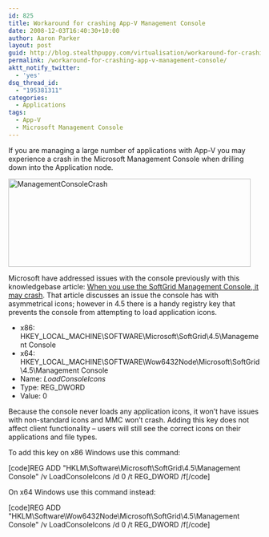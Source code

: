 ```yaml
---
id: 825
title: Workaround for crashing App-V Management Console
date: 2008-12-03T16:40:30+10:00
author: Aaron Parker
layout: post
guid: http://blog.stealthpuppy.com/virtualisation/workaround-for-crashing-app-v-management-console
permalink: /workaround-for-crashing-app-v-management-console/
aktt_notify_twitter:
  - 'yes'
dsq_thread_id:
  - "195381311"
categories:
  - Applications
tags:
  - App-V
  - Microsoft Management Console
---
```

If you are managing a large number of applications with App-V you may experience a crash in the Microsoft Management Console when drilling down into the Application node.

<img style="display: inline" title="ManagementConsoleCrash" src="https://stealthpuppy.com/wp-content/uploads/2008/12/managementconsolecrash.png" border="0" alt="ManagementConsoleCrash" width="484" height="176" /> 

Microsoft have addressed issues with the console previously with this knowledgebase article: [When you use the SoftGrid Management Console, it may crash](http://support.microsoft.com/kb/942687/). That article discusses an issue the console has with asymmetrical icons; however in 4.5 there is a handy registry key that prevents the console from attempting to load application icons.

  * x86: HKEY\_LOCAL\_MACHINE\SOFTWARE\Microsoft\SoftGrid\4.5\Management Console
  * x64: HKEY\_LOCAL\_MACHINE\SOFTWARE\Wow6432Node\Microsoft\SoftGrid\4.5\Management Console
  * Name: _LoadConsoleIcons_
  * Type: REG_DWORD
  * Value: 0

Because the console never loads any application icons, it won’t have issues with non-standard icons and MMC won’t crash. Adding this key does not affect client functionality – users will still see the correct icons on their applications and file types.

To add this key on x86 Windows use this command:

[code]REG ADD "HKLM\Software\Microsoft\SoftGrid\4.5\Management Console" /v LoadConsoleIcons /d 0 /t REG_DWORD /f[/code]

On x64 Windows use this command instead:

[code]REG ADD "HKLM\Software\Wow6432Node\Microsoft\SoftGrid\4.5\Management Console" /v LoadConsoleIcons /d 0 /t REG_DWORD /f[/code]